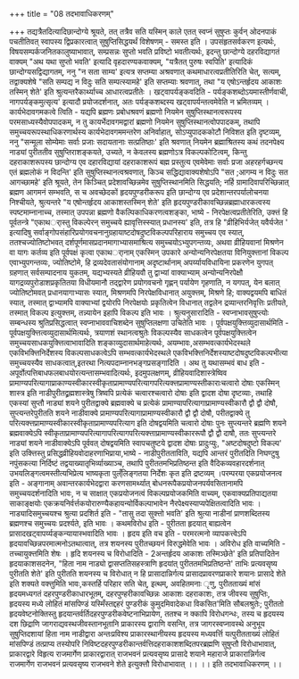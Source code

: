 +++
title = "08 तदभावाधिकरणम्"

+++
तद्यत्रैतदित्यादिछान्दोग्ये श्रूयते, तत् तत्रैव सति यस्मिन् काले एतत् स्वप्नं सुषुप्तः कुर्वन् ओदनपाकं पचतीतिवत् स्वापस्य द्विप्रकारत्वात् सुषुप्तिसिद्धयर्थं विशेषणम् - समस्त इति । उपसंहृतसर्वकरण इत्यर्थः, विषयसम्पर्कजनितकालुष्याभावात्, सम्प्रसन्नः सुप्तो भवति प्रविष्टो भवतीत्यर्थः, इदन्तु छान्दोग्ये दहरविद्यागतं वाक्यम् "अथ यथा सुप्तो भवति' इत्यादि वृहदारण्यकवाक्यम्, "यत्रैतत् पुरुषः स्वपिति' इत्यादिकं छान्दोग्यसद्विद्यागतम्, ननु "न सता साम्य' इत्यत्र सप्तम्या अश्रवणात् कथमाधारत्वप्रतीतिरिति चेत्, सत्यम्, तद्वाक्यशेषे "सति सम्पद्य न विदुः सति सम्पत्स्यामहे' इति सप्तम्याः श्रवणात्, तथा "य एषोऽन्तर्हृदय आकाशः तस्मिन् शेते' इति श्रुत्यन्तरैकार्थ्याच्च आधारत्वप्रतीतेः । खट्वापर्यङ्कवदिति - पर्यङ्कशब्दोऽयमास्तीर्णवाची, नागपर्यङ्कमुत्सृत्य' इत्यादौ प्रयोजदर्शनात्, अतः पर्यङ्कशब्दस्य खट्वापर्यन्तत्वमेवेति न भ्रमितव्यम् । कार्यभेदावगमकत्वे त्विति - यद्यपि ब्रह्मणः प्रबोधश्रवणं ब्रह्मणो नियमेन सुषुप्तिस्थानत्वरूपस्य परमसाध्यस्यैवोपपादकम्, न तु कायर्भेदावगमद्वारां ब्रह्मणो नियमेन सुषुप्तिस्थानत्वोपपादकम्, तथापि समुच्चयरूपस्थाधिकरणार्थस्य कार्यभेदावगममन्तरेण अनिर्वाहात्, सोऽप्युपादककोटौ निविशत इति दृष्टव्यम्, ननु "सन्मूला सोम्येमाः सर्वाः प्रजाः सदायतानाः सत्प्रतिष्ठाः' इति श्रवणात् नियमेन ब्रह्माश्रितस्य कथं तदनपेक्ष्य नाड्यां पुरीततीव सुषुप्तिराशङ्कयते, उच्यते, न केवलस्य ब्रह्मणोऽत्र विकल्पकोटित्वम्, किन्तु दहराकाशरूपस्य छान्दोग्य एव दहारविद्यायां दहराकाशरूपं बह्म प्रस्तुत्य एवमेवेमाः सर्वाः प्रजा अहरहर्गच्छन्त्य एतं ब्रह्मलोकं न विदन्ति' इति सुषुप्तिस्थानत्वश्रवणात्, किञ्च सद्धिद्यावाक्यशेषोऽपि "सत ;आगम्य न विदुः सत आगच्छामहे' इति श्रूयते, तेन किञ्चित् प्रदेशावच्छिन्नमेव सुषुप्तिस्थानमिति सिद्धयति; नर्हि ग्रामादिवापरिच्छिन्नात् ब्रह्मण आगमनं सम्भवति, स च अवच्छेदकों हृदयपुण्डरीकरूप इति छान्दोग्य एव प्रदेशान्तरपर्यालोचनया निश्चीयते, श्रुत्यन्तरे "य एषोन्तर्हृदय आकाशस्तस्मिन् शेते' इति हृदयपुण्डरीकावच्छिन्नब्रह्माधारकत्वस्य स्पष्टमाम्नानाच्च, तस्मात् उपपन्ना ब्रह्मणो वैकल्पिकाधिकरणत्वशङ्का, भाष्ये - निरपेक्षत्वप्रतीतेरिति, उक्त्तं हि पूर्वतन्त्रे "एकाथर्ास्तु विकल्पेरन् समुच्चये ह्यावृत्तिस्स्यात् प्रधानस्य' इति, तत्र हि "व्रीहिभिर्यजेत् यवैर्यजेत ' इत्यादिषु सर्वाङ्गोपसंहारिप्रयोगवचनानुग्रहायाष्टदोषदुष्टविकल्पपरिहाराय समुच्चय एव स्यात्, ततश्चज्योतिष्टोभवत् दर्शपूर्णमासप्रदानमागाभ्यासमाश्रित्य समुच्चयोऽभ्युपगन्तव्यः, अथवा व्रीहियवानां मिश्रणेन वा यागः कर्तव्य इति पूर्वपक्षं कृत्वा एकाथर्ानाम् एकस्मिन् उपकारे अन्योन्यनिरपेक्षतया विनियुक्त्तानां विकल्प एवाभ्युपगन्तव्यः, ज्योतिष्टोमे, हि द्रव्यदेवतासंयोगानाम् अदृष्टार्थानाम् अपर्य्यायविधायिना प्रकरणेन युगपत् ग्रहणात् सर्वसम्पादनाय युकतम्, यद्यभ्यस्यते व्रीहियवौ तु द्वाभ्यां वाक्याभ्याम् अन्योन्यनिरपेक्षौ यागद्रव्यपुरोडाशप्रकृतितया विधीयमानौ तद्द्वारेण प्रयोगवचनो गृह्णन् पर्यायेण गृहणाति, न यगपत्, येन बलात् ज्योतिष्टोमवत् प्रधानयागाभ्यासः स्यात्, मिश्रणमपि निरपेक्षविधानात् अयुक्त्तम्, मिश्रणे हि; वाक्यद्वयमपि बाधितं स्यात्, तस्मात् द्वाभ्यामपि वाक्याभ्यां द्वयोरपि निरपेक्षयोः प्रकृतित्वेन विधानात् तद्वलेन द्रव्यान्तरनिवृत्तिः प्रतीयते, तस्मात् विकल्प इत्युक्त्तम्, तन्न्यायेन इहापि विकल्प इति भावः । श्रुत्यनुसारादिति - स्वप्नाभावसुषुप्त्योः सम्बन्धस्य श्रुतिप्रसिद्धत्वात् स्वप्नाभाववाचिशब्देन सुषुप्तिलक्षणा उचितेति भावः । पूर्वपक्षयुक्त्तिव्युदासार्थमिति - पूर्वपक्षयुक्त्तित्वव्युदासार्थमित्यर्थः, त्रयाणशं स्थानत्वश्रुतेः विकल्पस्यैव साधकत्वेन पूर्वपक्षयुक्त्तित्वेन समुच्चयसाधकयुक्त्तित्वाभावादिति शङ्काव्युदासार्थमाहेत्यर्थः, अयम्भावः,असम्भवत्कार्यभेदस्थले एकविभक्त्तिनिर्देशस्य विकल्पसाधकत्वेऽपि सम्भवत्कार्यभेदस्थले एकविभक्त्तिनिर्देशस्याष्टदोषदुष्टविकल्पभीत्या समुच्चयस्यैव साधकत्वात्,इतरथा नित्यपदाम्नानभङ्गप्रसङ्गादिति । अथ तु यथासम्भवं बाध इति - अपूर्वोत्पत्तिबाधफलबाधयोरत्यन्तासम्भवादित्यर्थः, इदमुपलक्षणम्, व्रीहियवादिशास्त्रेष्विव प्रामाण्यपरित्यागाप्राकाण्यस्वीकारस्वीकृताप्रामाण्यपरित्यागपरित्यक्त्तप्रामाण्यस्तीकाराःचत्वारो दोषाः एकस्मिन् शास्त्र इति नाडीपुरीतद्व्रह्मशास्त्रेषु त्रिष्वपि प्रत्येकं चत्वारश्चत्वारो दोषाः इति द्वादश दोषा दृष्टव्याः, तथाहि एकस्यां सुप्तौ नाड्यां शयने पुरीतद्वाक्ये ब्रह्मवाक्ये च प्रत्येकं प्रामाण्यापरित्यागाप्रामाण्यस्वीकारौ द्वौ द्वौ दोषौ, सुप्त्यन्तरेपुरीतति शयने नाडीवाक्ये प्रामाण्यपरित्यागाप्रामाण्यस्वीकारौ द्वौ द्वौ दोषौ, परीतद्वाक्ये तु परित्यक्त्तप्रामाण्यस्वीकारस्वीकृताप्रामाण्यपरित्याग इति दोषद्वयमिति चत्वारो दोषाः पुनः सुप्त्यन्तरे ब्रह्मणि शयने ब्रह्मवाक्येऽपि स्वीकृताप्रामाण्यपरित्यागापरित्यागपरित्यक्त्ताप्रामाण्यस्वीकाररूपौ द्वौ द्वौ दाषौ, ततः सुप्त्यन्तरे नाड्यां शयने नाडीवाक्येऽपि पूर्ववत् दोषद्वयमिति स्वापचतुष्टये द्वादश दोषाः प्रादुःप्युः, "अष्टदोषदुष्टो विकल्प' इति उक्त्तिस्तु प्रसिद्धव्रीहियवोदाहरणाभिप्राया,भाष्ये - नाडीपुरीतताविति, यद्यपि आन्तरं पुरीतदिति निघण्टुषु नपुंसकत्या निर्दिष्टं तद्वयाख्यातृभिर्व्याख्याञ्च, तथापि पुरीततमभिप्रतिष्ठन्त इति वैदिकव्यवहारदर्शनात् उभयलिङ्गत्वमस्तीत्यभिप्रेत्य भाष्यकृता पुल्ँलिङ्गतया निर्देशः कृत इति द्रष्टव्यम् ।परम्परया एकप्रयोजनत्व इति - अङ्गानाम् अवान्तरकार्यभेदद्वारा करणसामर्थ्यात् बोधनरूपैकप्रयोजनपर्यवसितानामपि समुच्चयदर्शनादिति भावः, न च साक्षात् एकप्रयोजनत्वं विकल्पप्रयोजकमिति वाच्यम्, एकवाक्यप्रतिपाद्यतया साकाङ्क्षयोः एकक्रयनिर्वर्त्तकयोरारुण्यैकहायन्योर्विकल्पाभावेन नैरपेक्ष्यस्याप्यपेक्षितत्वादिति भावः । नाड्यादिसमुच्चयश्च श्रुत्या प्रदशिर्त इति - "तासु तदा सुक्त्तो भवति' इति श्रुत्या नाडीनां प्राणशब्दितस्य ब्रह्मणश्च समुच्चयः प्रदर्श्यते, इति भावः । कथमविरोध इति - पुरीतता हृदयात् बाह्यत्वेन प्रासादखट्वापर्य्यङ्कन्यायास्भवादिति भावः । हृदय इति वच इति - परमरत्मनो व्यापकत्त्वेऽपि हृदयावच्छिन्नपरमात्मनोऽतथात्वात्, तत्र शयनस्य पुरीतच्छयनं विरुद्धमेवेति भावः । अविरोध इति वाच्यमिति - तच्चायुक्त्तमिति शेषः । हृदि शयनस्य च विरोधादिति - 2अन्तर्हृदय आकाशः तस्मिञ्छेते' इति प्रतिपादितेन हृदयाकाशसदनेन, "हिता नाम नाड्यो द्वासप्ततिसहस्त्राणि हृदयांत् पुरीततमभिप्रतिष्ठन्ते' ताभिः प्रत्यवसृष्य पुरीतति शेते' इति पुरीतति शयनस्य च विरोधात् न हि प्रासादान्निर्गत्य प्रासादप्रावरणप्राकारे शयानः प्रासादे शेते इति शक्यते वक्त्तुमिति भावः,कस्तर्हि परिहार सति चेत्, इत्थम्, अवहितमनाः ृणु, पुरीतताख्यं मांसं हृदयमध्यगतं दहरपुण्डरीकाधारभूतम्, दहरपुण्हरीकावच्छिन्नः आकाशः दहराकाशः, तत्र जीवस्य सुषुप्तिः, हृदयस्य मध्ये लोहितं मांसपिण्डं यस्मिँस्तद्दहरं पुण्डरीकं कुमुदमिवादेकधा विकसित'मिति सौबलश्रुतेः; पुरीततो हृदयवेष्टनोक्तिस्तु हृदयान्तर्वर्तिदहरपुण्डरीकवेष्टनाभिप्रायेण, ततश्च न क्कापि विरोधगन्धः, तस्य च हृदयस्य दश छिद्राणि जागराद्यवस्थजीवस्तानभूतानि प्राकारस्य द्वाराणि वसन्ति, तत्र जागरस्वप्नावस्थे अनुभूय सुषुप्तिदशायां हिता नाम नाडीद्वारा अन्तःप्रविश्य प्राकारस्थानीयस्य हृदयस्य मध्यवर्त्ति यत्पुरीतताख्यं लोहितं मांसपिण्डं तत्प्राप्य तस्योपरि निविष्टदहरपुण्डरीकान्तर्वत्तिदहराकाशशब्दितपरब्रह्मणि सुषुप्तौ विरोधाभावात्, प्राकारद्वारे विहृत्य राजमार्गेण प्राकारद्वारात् राजभवनं प्रत्यवसृष्य प्रासादे शयाने महाराजे प्राकारान्निर्गत्व राजमार्गेण राजभवनं प्रत्यवसृष्य राजभवने शेते इत्युक्त्तौ विरोधाभावात् ।। ।। इति तदभावाधिकरणम् ।।